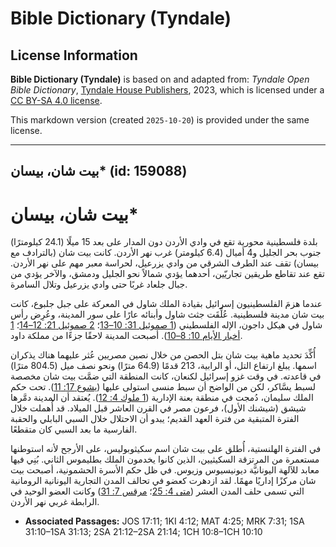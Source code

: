 # Bible Dictionary (Tyndale)

## License Information

**Bible Dictionary (Tyndale)** is based on and adapted from: _Tyndale Open Bible Dictionary_, [Tyndale House Publishers](https://tyndaleopenresources.com/), 2023, which is licensed under a [CC BY-SA 4.0 license](https://creativecommons.org/licenses/by-sa/4.0/legalcode.en).

This markdown version (created `2025-10-20`) is provided under the same license.



--------------------------------

## بيت شان، بيسان* (id: 159088)

بيت شان، بيسان\*
================

بلدة فلسطينية محورية تقع في وادي الأردن دون المدار على بعد 15 ميلًا (24\.1 كيلومترًا) جنوب بحر الجليل و4 أميال (6\.4 كيلومتر) غرب نهر الأردن. كانت بيت شان (بالترادف مع بيسان) تقف عند الطرف الشرقي من وادي يزرعيل، لحراسة معبر مهم على نهر الأردن. تقع عند تقاطع طريقين تجاريّين، أحدهما يؤدي شمالاً نحو الجليل ودمشق، والآخر يؤدي من جبال جلعاد غربًا حتى وادي يزرعيل وتلال السامرة.

عندما هزمَ الفلسطينيون إسرائيل بقيادة الملك شاول في المعركة على جبل جلبوع، كانت بيت شان مدينة فلسطينية. عُلِّقَت جثث شاول وأبنائه عارًا على سور المدينة، وعُرِض رأس شاول في هيكل داجون، الإله الفلسطيني ([1 صموئيل 31: 10–13](https://ref.ly/1Sam31:10-1Sam31:13)؛ [2 صموئيل 21: 12–14](https://ref.ly/2Sam21:12-2Sam21:14)؛ [1 أخبار الأيام 10: 8–10](https://ref.ly/1Chr10:8-1Chr10:10)). أصبحت المدينة لاحقًا جزءًا من مملكة داود.

أُكِّدَ تحديد ماهية بيت شان بتل الحصن من خلال نصين مصريين عُثر عليهما هناك يذكران اسمها. يبلغ ارتفاع التل، أو الرابية، 213 قدمًا (64\.9 مترًا) ونحو نصف ميل (804\.5 مترًا) في قاعدته. في وقت غزو إسرائيل لكنعان، كانت المنطقة التي ضمَّت بيت شان مخصصة لسبط يسَّاكر، لكن من الواضح أن سبط منسى استولى عليها ([يشوع 17: 11](https://ref.ly/Josh17:11)). تحت حكم الملك سليمان، دُمجت في منطقة بعنة الإدارية ([1 ملوك 4: 12](https://ref.ly/1Kgs4:12)). يُعتقد أن المدينة دمَّرها شيشق (شيشنك الأول)، فرعون مصر في القرن العاشر قبل الميلاد. قد أُهملت خلال الفترة المتبقية من فترة العهد القديم؛ يبدو أن الاحتلال خلال السبي البابلي والحقبة الفارسية ما بعد السبي كان متقطعًا.

في الفترة الهلنستية، أُطلق على بيت شان اسم سكيثوبوليس، على الأرجح لأنه استوطنها مستعمرة من المرتزقة السكيثيين، الذين كانوا يخدمون الملك بطليموس الثاني. بُنِي فيها معابد للآلهة اليونانيَّة ديونيسيوس وزيوس. في ظل حكم الأسرة الحشمونية، أصبحت بيت شان مركزًا إداريًا مهمًا. لقد ازدهرت كعضو في تحالف المدن التجارية اليونانية الرومانية التي تسمى حلف المدن العشر ([متى 4: 25](https://ref.ly/Matt4:25)؛ [مرقس 7: 31](https://ref.ly/Mark7:31)) وكانت العضو الوحيد في الرابطة غربي نهر الأردن.

* **Associated Passages:** JOS 17:11; 1KI 4:12; MAT 4:25; MRK 7:31; 1SA 31:10–1SA 31:13; 2SA 21:12–2SA 21:14; 1CH 10:8–1CH 10:10

